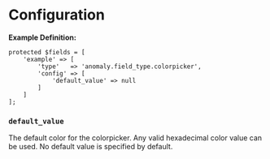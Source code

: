 # Configuration

**Example Definition:**

```
protected $fields = [
    'example' => [
        'type'   => 'anomaly.field_type.colorpicker',
        'config' => [
            'default_value' => null
        ]
    ]
];
```

### `default_value`

The default color for the colorpicker. Any valid hexadecimal color value can be used. No default value is specified by default.
